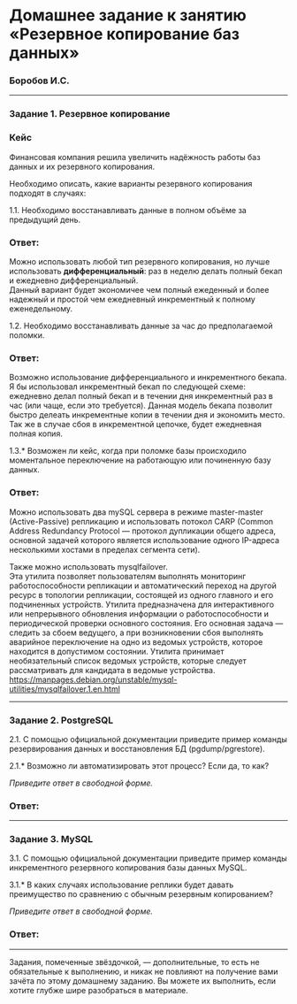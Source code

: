 # Домашнее задание к занятию «Резервное копирование баз данных»

### Боробов И.С.

---

### Задание 1. Резервное копирование

### Кейс
Финансовая компания решила увеличить надёжность работы баз данных и их резервного копирования. 

Необходимо описать, какие варианты резервного копирования подходят в случаях: 

1.1. Необходимо восстанавливать данные в полном объёме за предыдущий день.  

### Ответ:
Можно использовать любой тип резервного копирования, но лучше использовать **дифференциальный**: раз в неделю делать полный бекап и ежедневно дифференциальный.  
Данный вариант будет экономичее чем полный ежеденный и более надежный и простой чем ежедневный инкрементный к полному еженедельному.

1.2. Необходимо восстанавливать данные за час до предполагаемой поломки.  

### Ответ:
Возможно использование дифференциального и инкрементного бекапа. Я бы использовал инкрементный бекап по следующей схеме: ежедневно делал полный бекап и в течении дня инкрементный раз в час (или чаще, если это требуется). Данная модель бекапа позволит быстро делеать инкрементные копии в течении дня и экономить место. Так же в случае сбоя в инкрементной цепочке, будет ежедневная полная копия.

1.3.* Возможен ли кейс, когда при поломке базы происходило моментальное переключение на работающую или починенную базу данных.  

### Ответ:
Можно использовать два mySQL сервера в режиме master-master (Active-Passive) репликацию и использовать потокол CARP (Common Address Redundancy Protocol — протокол дупликации общего адреса, основной задачей которого является использование одного IP-адреса несколькими хостами в пределах сегмента сети).  

Также можно использовать mysqlfailover.  
Эта утилита позволяет пользователям выполнять мониторинг работоспособности репликации и автоматический переход на другой ресурс в топологии репликации, состоящей из одного главного и его подчиненных устройств. Утилита предназначена для интерактивного или непрерывного обновления информации о работоспособности и периодической проверки основного состояния. Его основная задача — следить за сбоем ведущего, а при возникновении сбоя выполнять аварийное переключение на одно из ведомых устройств, которое находится в допустимом состоянии. Утилита принимает необязательный список ведомых устройств, которые следует рассматривать для кандидата в ведомые устройства.
https://manpages.debian.org/unstable/mysql-utilities/mysqlfailover.1.en.html

---

### Задание 2. PostgreSQL

2.1. С помощью официальной документации приведите пример команды резервирования данных и восстановления БД (pgdump/pgrestore).

2.1.* Возможно ли автоматизировать этот процесс? Если да, то как?

*Приведите ответ в свободной форме.*

### Ответ:

---

### Задание 3. MySQL

3.1. С помощью официальной документации приведите пример команды инкрементного резервного копирования базы данных MySQL. 

3.1.* В каких случаях использование реплики будет давать преимущество по сравнению с обычным резервным копированием?

*Приведите ответ в свободной форме.*

### Ответ:

---

Задания, помеченные звёздочкой, — дополнительные, то есть не обязательные к выполнению, и никак не повлияют на получение вами зачёта по этому домашнему заданию. Вы можете их выполнить, если хотите глубже шире разобраться в материале.
